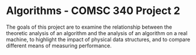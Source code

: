 # Algorithms - COMSC 340 Project 2

The goals of this project are to examine the relationship between the theoretic analysis of an algorithm and the analysis of an algorithm on a real machine, to highlight the impact of physical data structures, and to compare different means of measuring performance.